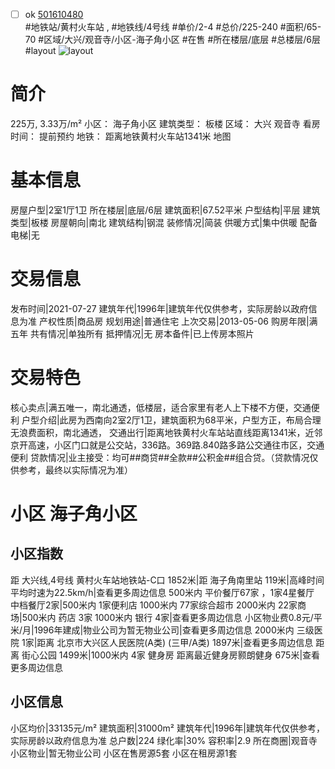 - [ ] ok [501610480](https://bj.5i5j.com/ershoufang/501610480.html)  
 #地铁站/黄村火车站 ,  #地铁线/4号线
#单价/2-4 #总价/225-240 #面积/65-70   #区域/大兴/观音寺/小区-海子角小区 #在售 #所在楼层/底层 #总楼层/6层 #layout 
![layout](http://image2a.5i5j.com/bdir/layout/a609d9ba59e3468e8c8f545a3bea0a1d.jpg_P5.jpg) 
# 简介 
 225万,  3.33万/m² 
小区： 海子角小区
建筑类型： 板楼
区域： 大兴 观音寺
看房时间： 提前预约
地铁： 距离地铁黄村火车站1341米 地图
# 基本信息 
 房屋户型|2室1厅1卫
所在楼层|底层/6层
建筑面积|67.52平米
户型结构|平层
建筑类型|板楼
房屋朝向|南北
建筑结构|钢混
装修情况|简装
供暖方式|集中供暖
配备电梯|无
# 交易信息 
 发布时间|2021-07-27
建筑年代|1996年|建筑年代仅供参考，实际房龄以政府信息为准
产权性质|商品房
规划用途|普通住宅
上次交易|2013-05-06
购房年限|满五年
共有情况|单独所有
抵押情况|无
房本备件|已上传房本照片
# 交易特色 
 核心卖点|满五唯一，南北通透，低楼层，适合家里有老人上下楼不方便，交通便利
户型介绍|此房为西南向2室2厅1卫，建筑面积为68平米，户型方正，布局合理无浪费面积，南北通透，
交通出行|距离地铁黄村火车站站直线距离1341米，近邻京开高速，小区门口就是公交站，336路。369路.840路多路公交通往市区，交通便利
贷款情况|业主接受：均可##商贷##全款##公积金##组合贷。（贷款情况仅供参考，最终以实际情况为准）
# 小区 海子角小区
## 小区指数 
 距 大兴线,4号线 黄村火车站地铁站-C口 1852米|距 海子角南里站 119米|高峰时间平均时速为22.5km/h|查看更多周边信息
500米内 平价餐厅67家 ，1家4星餐厅
中档餐厅2家|500米内 1家便利店
1000米内 77家综合超市
2000米内 22家商场|500米内 药店 3家
1000米内 银行 4家|查看更多周边信息
小区物业费0.8元/平米/月|1996年建成|物业公司为暂无物业公司|查看更多周边信息
2000米内 三级医院 1家|距离 北京市大兴区人民医院(A类) (三甲/A类) 1897米|查看更多周边信息
距离 街心公园 1499米|1000米内 4家 健身房
距离最近健身房颢朗健身 675米|查看更多周边信息
## 小区信息 
 小区均价|33135元/m²
建筑面积|31000m²
建筑年代|1996年|建筑年代仅供参考，实际房龄以政府信息为准
总户数|224
绿化率|30%
容积率|2.9
所在商圈|观音寺
小区物业|暂无物业公司
小区在售房源5套
小区在租房源1套
